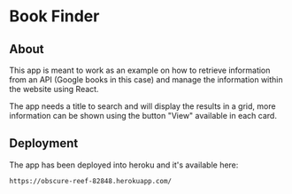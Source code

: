 # Book Finder

## About 

This app is meant to work as an example on how to retrieve information from an API (Google books in this case) and manage the information within the website using React.

The app needs a title to search and will display the results in a grid, more information can be shown using the button "View" available in each card.

## Deployment

The app has been deployed into heroku and it's available here:

```
https://obscure-reef-82848.herokuapp.com/
```

